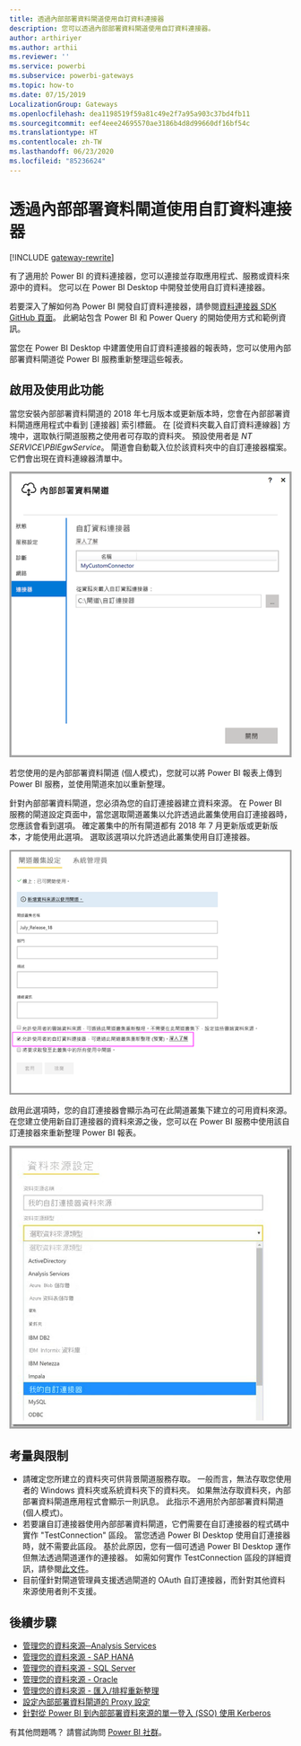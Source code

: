 ```yaml
---
title: 透過內部部署資料閘道使用自訂資料連接器
description: 您可以透過內部部署資料閘道使用自訂資料連接器。
author: arthiriyer
ms.author: arthii
ms.reviewer: ''
ms.service: powerbi
ms.subservice: powerbi-gateways
ms.topic: how-to
ms.date: 07/15/2019
LocalizationGroup: Gateways
ms.openlocfilehash: dea1198519f59a81c49e2f7a95a903c37bd4fb11
ms.sourcegitcommit: eef4eee24695570ae3186b4d8d99660df16bf54c
ms.translationtype: HT
ms.contentlocale: zh-TW
ms.lasthandoff: 06/23/2020
ms.locfileid: "85236624"
---
```

# <a name="use-custom-data-connectors-with-the-on-premises-data-gateway"></a>透過內部部署資料閘道使用自訂資料連接器

[!INCLUDE [gateway-rewrite](../includes/gateway-rewrite.md)]

有了適用於 Power BI 的資料連接器，您可以連接並存取應用程式、服務或資料來源中的資料。 您可以在 Power BI Desktop 中開發並使用自訂資料連接器。

若要深入了解如何為 Power BI 開發自訂資料連接器，請參閱[資料連接器 SDK GitHub 頁面](https://aka.ms/dataconnectors)。 此網站包含 Power BI 和 Power Query 的開始使用方式和範例資訊。

當您在 Power BI Desktop 中建置使用自訂資料連接器的報表時，您可以使用內部部署資料閘道從 Power BI 服務重新整理這些報表。

## <a name="enable-and-use-this-capability"></a>啟用及使用此功能

當您安裝內部部署資料閘道的 2018 年七月版本或更新版本時，您會在內部部署資料閘道應用程式中看到 [連接器]  索引標籤。 在 [從資料夾載入自訂資料連線器]  方塊中，選取執行閘道服務之使用者可存取的資料夾。 預設使用者是 *NT SERVICE\PBIEgwService*。 閘道會自動載入位於該資料夾中的自訂連接器檔案。 它們會出現在資料連線器清單中。

![自訂資料連接器](media/service-gateway-custom-connectors/gateway-onprem-customconnector1.png)

若您使用的是內部部署資料閘道 (個人模式)，您就可以將 Power BI 報表上傳到 Power BI 服務，並使用閘道來加以重新整理。

針對內部部署資料閘道，您必須為您的自訂連接器建立資料來源。 在 Power BI 服務的閘道設定頁面中，當您選取閘道叢集以允許透過此叢集使用自訂連接器時，您應該會看到選項。 確定叢集中的所有閘道都有 2018 年 7 月更新版或更新版本，才能使用此選項。 選取該選項以允許透過此叢集使用自訂連接器。

![[閘道叢集設定] 頁面](media/service-gateway-custom-connectors/gateway-onprem-customconnector2.png)

啟用此選項時，您的自訂連接器會顯示為可在此閘道叢集下建立的可用資料來源。 在您建立使用新自訂連接器的資料來源之後，您可以在 Power BI 服務中使用該自訂連接器來重新整理 Power BI 報表。

![[資料來源設定] 頁面](media/service-gateway-custom-connectors/gateway-onprem-customconnector3.png)

## <a name="considerations-and-limitations"></a>考量與限制

* 請確定您所建立的資料夾可供背景閘道服務存取。 一般而言，無法存取您使用者的 Windows 資料夾或系統資料夾下的資料夾。 如果無法存取資料夾，內部部署資料閘道應用程式會顯示一則訊息。 此指示不適用於內部部署資料閘道 (個人模式)。
* 若要讓自訂連接器使用內部部署資料閘道，它們需要在自訂連接器的程式碼中實作 "TestConnection" 區段。 當您透過 Power BI Desktop 使用自訂連接器時，就不需要此區段。 基於此原因，您有一個可透過 Power BI Desktop 運作但無法透過閘道運作的連接器。 如需如何實作 TestConnection 區段的詳細資訊，請參閱[此文件](https://github.com/Microsoft/DataConnectors/blob/master/docs/m-extensions.md#implementing-testconnection-for-gateway-support)。
* 目前僅針對閘道管理員支援透過閘道的 OAuth 自訂連接器，而針對其他資料來源使用者則不支援。

## <a name="next-steps"></a>後續步驟

* [管理您的資料來源─Analysis Services](service-gateway-enterprise-manage-ssas.md)  
* [管理您的資料來源 - SAP HANA](service-gateway-enterprise-manage-sap.md)  
* [管理您的資料來源 - SQL Server](service-gateway-enterprise-manage-sql.md)  
* [管理您的資料來源 - Oracle](service-gateway-onprem-manage-oracle.md)  
* [管理您的資料來源 - 匯入/排程重新整理](service-gateway-enterprise-manage-scheduled-refresh.md)
* [設定內部部署資料閘道的 Proxy 設定](/data-integration/gateway/service-gateway-proxy)
* [針對從 Power BI 到內部部署資料來源的單一登入 (SSO) 使用 Kerberos](service-gateway-sso-kerberos.md)  

有其他問題嗎？ 請嘗試詢問 [Power BI 社群](https://community.powerbi.com/)。
